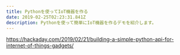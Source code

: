 ```yaml
---
title: Pythonを使ってIoT機器を作る
date: 2019-02-25T02:23:31.841Z
description: Pythonを使って簡単にIoT機器を作るデモを紹介します。
---
```

https://hackaday.com/2019/02/21/building-a-simple-python-api-for-internet-of-things-gadgets/

